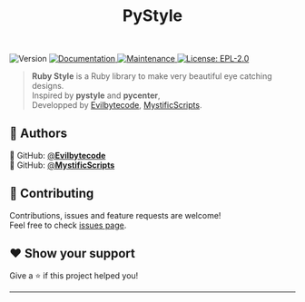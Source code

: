 <h1 align="center">PyStyle</h1>
<br>
<p>
  <img alt="Version" src="https://img.shields.io/badge/version-1.0-blue.svg?cacheSeconds=2592000" />
  <a href="https://github.com/Evilbytecode/rbstyle/blob/main/README.md" target="_blank">
    <img alt="Documentation" src="https://img.shields.io/badge/documentation-yes-brightgreen.svg" />
  </a>
  <a href="https://github.com/Evilbytecode/rbstyle" target="_blank">
    <img alt="Maintenance" src="https://img.shields.io/badge/Maintained%3F-yes-green.svg" />
  </a>
  <a href="https://github.com/Evilbytecode/rbstyle/blob/main/LICENSE" target="_blank">
    <img alt="License: EPL-2.0" src="https://img.shields.io/github/license/Evilbytecode/rbstyle" />
  </a>
</p>

> **Ruby Style** is a Ruby library to make very beautiful eye catching designs.
> <br>
> Inspired by **pystyle** and **pycenter**,
> <br>
> Developped by [Evilbytecode](https://github.com/Evilbytecode), [MystificScripts](https://github.com/MystificScripts).


## 👤 Authors

👤 GitHub: [@**Evilbytecode**](https://github.com/Evilbytecode)<br>
👤 GitHub: [@**MystificScripts**](https://github.com/MystificScripts)<br>

## 🤝 Contributing

Contributions, issues and feature requests are welcome!<br />Feel free to check [issues page](https://github.com/Evilbytecode/rbstyle/issues).

## ❤ Show your support

Give a ⭐️ if this project helped you!


***
